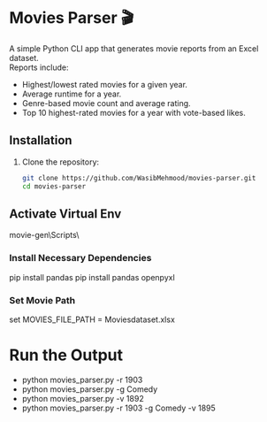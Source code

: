 # Movies Parser 🎬

A simple Python CLI app that generates movie reports from an Excel dataset.  
Reports include:
- Highest/lowest rated movies for a given year.
- Average runtime for a year.
- Genre-based movie count and average rating.
- Top 10 highest-rated movies for a year with vote-based likes.

## Installation
1. Clone the repository:
   ```bash
   git clone https://github.com/WasibMehmood/movies-parser.git
   cd movies-parser

## Activate Virtual Env
movie-gen\Scripts\

### Install Necessary Dependencies
pip install pandas
pip install pandas openpyxl

### Set Movie Path
set MOVIES_FILE_PATH = Moviesdataset.xlsx

# Run the Output
- python movies_parser.py -r 1903
- python movies_parser.py -g Comedy
- python movies_parser.py -v 1892
- python movies_parser.py -r 1903 -g Comedy -v 1895